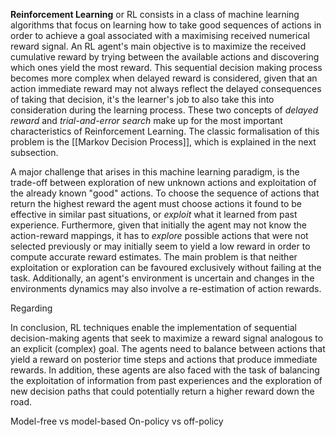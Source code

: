 **Reinforcement Learning** or RL consists in a class of machine learning algorithms that focus on learning how to take good sequences of actions in order to achieve a goal associated with a maximising received numerical reward signal. An RL agent's main objective is to maximize the received cumulative reward by trying between the available actions and discovering which ones yield the most reward. This sequential decision making process becomes more complex when delayed reward is considered, given that an action immediate reward may not always reflect the delayed consequences of taking that decision, it's the learner's job to also take this into consideration during the learning process. These two concepts of *delayed reward* and *trial-and-error search* make up for the most important characteristics of Reinforcement Learning. The classic formalisation of this problem is the [[Markov Decision Process]], which is explained in the next subsection. 

A major challenge that arises in this machine learning paradigm, is the trade-off between exploration of new unknown actions and exploitation of the already known "good" actions. To choose the sequence of actions that return the highest reward the agent must choose actions it found to be effective in similar past situations, or *exploit* what it learned from past experience. Furthermore, given that initially the agent may not know the action-reward mappings, it has to *explore* possible actions that were not selected previously or may initially seem to yield a low reward in order to compute accurate reward estimates. The main problem is that neither exploitation or exploration can be favoured exclusively without failing at the task. Additionally, an agent's environment is uncertain and changes in the environments dynamics may also involve a re-estimation of action rewards.

Regarding

In conclusion, RL techniques enable the implementation of sequential decision-making agents that seek to maximize a reward signal analogous to an explicit (complex) goal. The agents need to balance between actions that yield a reward on posterior time steps and actions that produce immediate rewards. In addition, these agents are also faced with the task of balancing the exploitation of information from past experiences and the exploration of new decision paths that could potentially return a higher reward down the road. 


Model-free vs model-based
On-policy vs off-policy